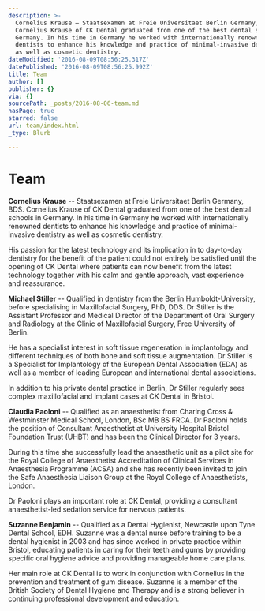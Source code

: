 ```yaml
---
description: >-
  Cornelius Krause – Staatsexamen at Freie Universitaet Berlin Germany, BDS.
  Cornelius Krause of CK Dental graduated from one of the best dental schools in
  Germany. In his time in Germany he worked with internationally renowned
  dentists to enhance his knowledge and practice of minimal-invasive dentistry
  as well as cosmetic dentistry.
dateModified: '2016-08-09T08:56:25.317Z'
datePublished: '2016-08-09T08:56:25.992Z'
title: Team
author: []
publisher: {}
via: {}
sourcePath: _posts/2016-08-06-team.md
hasPage: true
starred: false
url: team/index.html
_type: Blurb

---
```

# Team

**Cornelius Krause** -- Staatsexamen at Freie Universitaet Berlin Germany, BDS. Cornelius Krause of CK Dental graduated from one of the best dental schools in Germany. In his time in Germany he worked with internationally renowned dentists to enhance his knowledge and practice of minimal-invasive dentistry as well as cosmetic dentistry.

His passion for the latest technology and its implication in to day-to-day dentistry for the benefit of the patient could not entirely be satisfied until the opening of CK Dental where patients can now benefit from the latest technology together with his calm and gentle approach, vast experience and reassurance.

**Michael Stiller** -- Qualified in dentistry from the Berlin Humboldt-University, before specialising in Maxillofacial Surgery, PhD, DDS. Dr Stiller is the Assistant Professor and Medical Director of the Department of Oral Surgery and Radiology at the Clinic of Maxillofacial Surgery, Free University of Berlin.

He has a specialist interest in soft tissue regeneration in implantology and different techniques of both bone and soft tissue augmentation. Dr Stiller is a Specialist for Implantology of the European Dental Association (EDA) as well as a member of leading European and international dental associations.

In addition to his private dental practice in Berlin, Dr Stiller regularly sees complex maxillofacial and implant cases at CK Dental in Bristol.

**Claudia Paoloni** -- Qualified as an anaesthetist from Charing Cross & Westminster Medical School, London, BSc MB BS FRCA. Dr Paoloni holds the position of Consultant Anaesthetist at University Hospital Bristol Foundation Trust (UHBT) and has been the Clinical Director for 3 years.

During this time she successfully lead the anaesthetic unit as a pilot site for the Royal College of Anaesthetist Accreditation of Clinical Services in Anaesthesia Programme (ACSA) and she has recently been invited to join the Safe Anaesthesia Liaison Group at the Royal College of Anaesthetists, London.

Dr Paoloni plays an important role at CK Dental, providing a consultant anaesthetist-led sedation service for nervous patients.

**Suzanne Benjamin** -- Qualified as a Dental Hygienist, Newcastle upon Tyne Dental School, EDH. Suzanne was a dental nurse before training to be a dental hygienist in 2003 and has since worked in private practice within Bristol, educating patients in caring for their teeth and gums by providing specific oral hygiene advice and providing manageable home care plans.

Her main role at CK Dental is to work in conjunction with Cornelius in the prevention and treatment of gum disease. Suzanne is a member of the British Society of Dental Hygiene and Therapy and is a strong believer in continuing professional development and education.